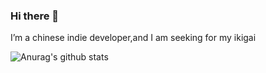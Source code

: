 ### Hi there 👋

<!--
**Itsusinn/itsusinn** is a ✨ _special_ ✨ repository because its `README.md` (this file) appears on your GitHub profile.

Here are some ideas to get you started:

- 🔭 I’m currently working on ...
- 🌱 I’m currently learning ...
- 👯 I’m looking to collaborate on ...
- 🤔 I’m looking for help with ...
- 💬 Ask me about ...
- 📫 How to reach me: ...
- 😄 Pronouns: ...
- ⚡ Fun fact: ...
-->
I’m a chinese indie developer,and I am seeking for my ikigai

![Anurag's github stats](https://github-readme-stats.vercel.app/api?username=itsusinn&show_icons=true&theme=radical)
